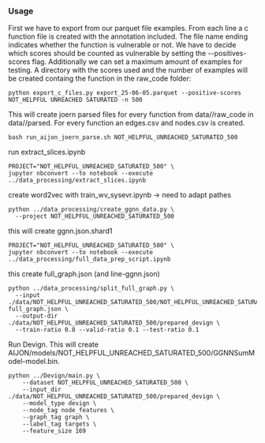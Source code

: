 ### Usage

First we have to export from our parquet file examples. From each line a c function file is created with the annotation included.
The file name ending indicates whether the function is vulnerable or not.
We have to decide which scores should be counted as vulnerable by setting the --positives-scores flag. Additionally we
can set a maximum amount of examples for testing. A directory with the scores used and the number of examples will be created
containg the function in the raw_code folder:
```shell
python export_c_files.py export_25-06-05.parquet --positive-scores NOT_HELPFUL UNREACHED SATURATED -n 500
```
This will create joern parsed files for every function from data/<PROJECT NAME>/raw_code in data/<PROJECT NAME>/parsed.
For every function an edges.csv and nodes.csv is created.

```shell
bash run_aijon_joern_parse.sh NOT_HELPFUL_UNREACHED_SATURATED_500
```

run extract_slices.ipynb
```shell
PROJECT="NOT_HELPFUL_UNREACHED_SATURATED_500" \
jupyter nbconvert --to notebook --execute ../data_processing/extract_slices.ipynb 

```

create word2vec with train_wv_sysevr.ipynb -> need to adapt pathes

```shell
python ../data_processing/create_ggnn_data.py \
  --project NOT_HELPFUL_UNREACHED_SATURATED_500 

```
this will create ggnn.json.shard1


```shell
PROJECT="NOT_HELPFUL_UNREACHED_SATURATED_500" \
jupyter nbconvert --to notebook --execute ../data_processing/full_data_prep_script.ipynb 

```
this create full_graph.json (and line-ggnn.json)

```shell
python ../data_processing/split_full_graph.py \
  --input ./data/NOT_HELPFUL_UNREACHED_SATURATED_500/NOT_HELPFUL_UNREACHED_SATURATED_500-full_graph.json \
  --output-dir ./data/NOT_HELPFUL_UNREACHED_SATURATED_500/prepared_devign \
  --train-ratio 0.8 --valid-ratio 0.1 --test-ratio 0.1
```


Run Devign. This will create AIJON/models/NOT_HELPFUL_UNREACHED_SATURATED_500/GGNNSumModel-model.bin.
```shell
python ../Devign/main.py \
    --dataset NOT_HELPFUL_UNREACHED_SATURATED_500 \
    --input_dir ./data/NOT_HELPFUL_UNREACHED_SATURATED_500/prepared_devign \
    --model_type devign \
    --node_tag node_features \
    --graph_tag graph \
    --label_tag targets \
    --feature_size 169

```